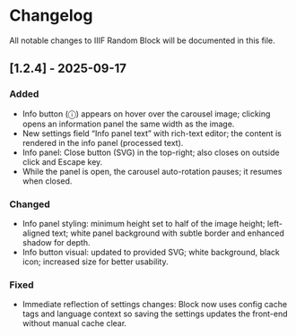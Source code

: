 # Changelog

All notable changes to IIIF Random Block will be documented in this file.

## [1.2.4] - 2025-09-17

### Added
- Info button (ⓘ) appears on hover over the carousel image; clicking opens an information panel the same width as the image.
- New settings field “Info panel text” with rich-text editor; the content is rendered in the info panel (processed text).
- Info panel: Close button (SVG) in the top-right; also closes on outside click and Escape key.
- While the panel is open, the carousel auto-rotation pauses; it resumes when closed.

### Changed
- Info panel styling: minimum height set to half of the image height; left-aligned text; white panel background with subtle border and enhanced shadow for depth.
- Info button visual: updated to provided SVG; white background, black icon; increased size for better usability.

### Fixed
- Immediate reflection of settings changes: Block now uses config cache tags and language context so saving the settings updates the front-end without manual cache clear.


